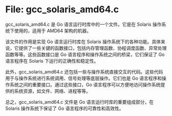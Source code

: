 # File: gcc_solaris_amd64.c

gcc_solaris_amd64.c 是 Go 语言运行时库中的一个文件。它是在 Solaris 操作系统下使用的，适用于 AMD64 架构的机器。

该文件的作用是实现 Go 语言运行时库在 Solaris 操作系统下的各种功能。具体来说，它提供了一些关键的函数接口，包括内存管理函数、协程调度函数、异常处理函数等等。这些函数接口是 Go 语言程序和操作系统之间的桥梁，它们保证了 Go 语言程序在 Solaris 下运行的正确性和稳定性。

此外，gcc_solaris_amd64.c 还包括一些与操作系统直接交互的代码。这些代码用于与操作系统进行系统调用、信号处理等底层操作。它们也是 Go 语言程序和操作系统之间的重要接口。通过这些接口，Go 语言程序可以方便地访问操作系统提供的系统资源，如文件、网络、进程等等。

总之，gcc_solaris_amd64.c 文件是 Go 语言运行时库的重要组成部分，在 Solaris 操作系统下保证了 Go 语言程序的可靠性和高效性。

